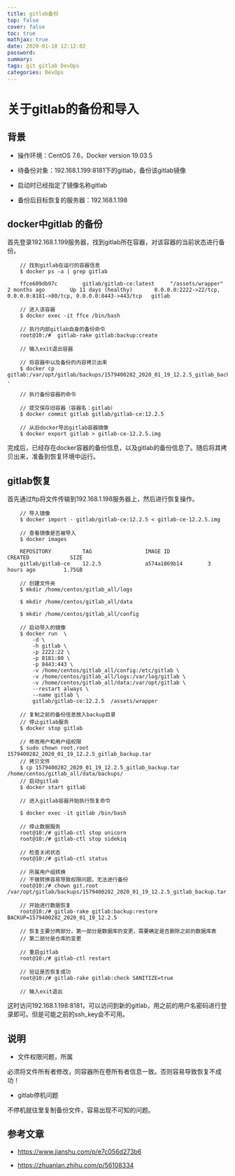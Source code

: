 ```yaml
---
title: gitlab备份
top: false
cover: false
toc: true
mathjax: true
date: 2020-01-18 12:12:02
password:
summary:
tags: git gitlab DevOps
categories: DevOps
---
```


# 关于gitlab的备份和导入

## 背景

* 操作环境：CentOS 7.6，Docker version 19.03.5

* 待备份对象：192.168.1.199:8181下的gitlab，备份该gitlab镜像

* 启动时已经指定了镜像名称gitlab

* 备份后目标恢复的服务器：192.168.1.198

## docker中gitlab 的备份

首先登录192.168.1.199服务器，找到gitlab所在容器，对该容器的当前状态进行备份。

        // 找到gitlab在运行的容器信息
        $ docker ps -a | grep gitlab 

        ffce609db97c        gitlab/gitlab-ce:latest     "/assets/wrapper"        2 months ago        Up 11 days (healthy)       0.0.0.0:2222->22/tcp, 0.0.0.0:8181->80/tcp, 0.0.0.0:8443->443/tcp   gitlab

        // 进入该容器
        $ docker exec -it ffce /bin/bash

        // 执行内部gitlab自身的备份命令
        root@10:/#  gitlab-rake gitlab:backup:create

        // 输入exit退出容器

        // 将容器中以及备份的内容拷贝出来
        $ docker cp gitlab:/var/opt/gitlab/backups/1579400282_2020_01_19_12.2.5_gitlab_backup.tar .

        // 执行备份容器的命令

        // 提交保存旧容器（容器名：gitlab）
        $ docker commit gitlab gitlab/gitlab-ce:12.2.5

        // 从旧docker导出gitlab容器镜像
        $ docker export gitlab > gitlab-ce-12.2.5.img

完成后，已经存在docker容器的备份信息，以及gitlab的备份信息了。随后将其拷贝出来，准备到恢复环境中运行。


## gitlab恢复

首先通过ftp将文件传输到192.168.1.198服务器上，然后进行恢复操作。

        // 导入镜像
        $ docker import - gitlab/gitlab-ce:12.2.5 < gitlab-ce-12.2.5.img

        // 查看镜像是否被导入
        $ docker images

        REPOSITORY          TAG                 IMAGE ID            CREATED             SIZE
        gitlab/gitlab-ce    12.2.5              a574a1869b14        3 hours ago         1.75GB

        // 创建文件夹
        $ mkdir /home/centos/gitlab_all/logs

        $ mkdir /home/centos/gitlab_all/data

        $ mkdir /home/centos/gitlab_all/config

        // 启动导入的镜像
        $ docker run  \
            -d \
            -h gitlab \
            -p 2222:22 \
            -p 8181:80 \
            -p 8443:443 \
            -v /home/centos/gitlab_all/config:/etc/gitlab \
            -v /home/centos/gitlab_all/logs:/var/log/gitlab \
            -v /home/centos/gitlab_all/data:/var/opt/gitlab \
            --restart always \
            --name gitlab \
            gitlab/gitlab-ce:12.2.5  /assets/wrapper
        
        // 复制之前的备份信息放入backup目录
        // 停止gitlab服务
        $ docker stop gitlab

        // 修改用户和用户组权限
        $ sudo chown root.root 1579400282_2020_01_19_12.2.5_gitlab_backup.tar
        // 拷贝文件
        $ cp 1579400282_2020_01_19_12.2.5_gitlab_backup.tar /home/centos/gitlab_all/data/backups/
        // 启动gitlab
        $ docker start gitlab

        // 进入gitlab容器开始执行恢复命令

        $ docker exec -it gitlab /bin/bash

        // 停止数据服务
        root@10:/# gitlab-ctl stop unicorn
        root@10:/# gitlab-ctl stop sidekiq

        // 检查关闭状态
        root@10:/# gitlab-ctl status

        // 所属用户组转换
        // 不做转换容易导致权限问题，无法进行备份
        root@10:/# chown git.root /var/opt/gitlab/backups/1579400282_2020_01_19_12.2.5_gitlab_backup.tar

        // 开始进行数据恢复
        root@10:/# gitlab-rake gitlab:backup:restore BACKUP=1579400282_2020_01_19_12.2.5

        // 恢复主要分两部分，第一部分是数据库的变更，需要确定是否删除之前的数据库表
        // 第二部分是仓库的变更
        
        // 重启gitlab
        root@10:/# gitlab-ctl restart

        // 验证是否恢复成功
        root@10:/# gitlab-rake gitlab:check SANITIZE=true

        // 输入exit退出

这时访问192.168.1.198:8181，可以访问到新的gitlab，用之前的用户名密码进行登录即可。但是可能之前的ssh_key会不可用。

## 说明

* 文件权限问题，所属

必须将文件所有者修改，同容器所在卷所有者信息一致。否则容易导致恢复不成功！

* gitlab停机问题

不停机就往里复制备份文件，容易出现不可知的问题。


## 参考文章

* https://www.jianshu.com/p/e7c056d273b6

* https://zhuanlan.zhihu.com/p/56108334
